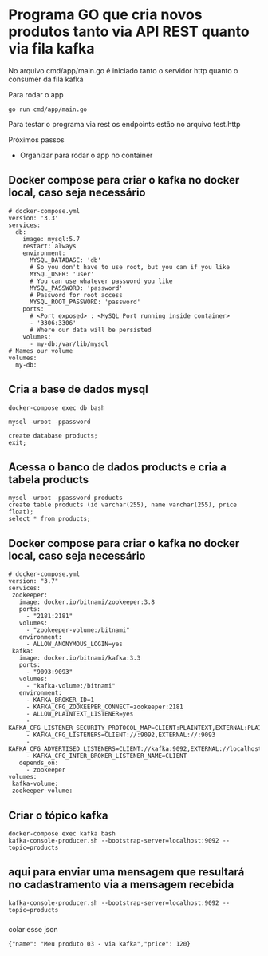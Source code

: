 
# Programa GO que cria novos produtos tanto via API REST quanto via fila kafka

No arquivo cmd/app/main.go é iniciado tanto o servidor http quanto o consumer da fila kafka

Para rodar o app

 ```
go run cmd/app/main.go
 ```

Para testar o programa via rest os endpoints estão no arquivo test.http

Próximos passos
- Organizar para rodar o app no container


## Docker compose para criar o kafka no docker local, caso seja necessário
```
# docker-compose.yml
version: '3.3'
services:
  db:
    image: mysql:5.7
    restart: always
    environment:
      MYSQL_DATABASE: 'db'
      # So you don't have to use root, but you can if you like
      MYSQL_USER: 'user'
      # You can use whatever password you like
      MYSQL_PASSWORD: 'password'
      # Password for root access
      MYSQL_ROOT_PASSWORD: 'password'
    ports:
      # <Port exposed> : <MySQL Port running inside container>
      - '3306:3306'
      # Where our data will be persisted
    volumes:
      - my-db:/var/lib/mysql
# Names our volume
volumes:
  my-db:
 ```

## Cria a base de dados mysql
 
 ```
docker-compose exec db bash

mysql -uroot -ppassword

create database products;
exit;
 ```

## Acessa o banco de dados products e cria a tabela products

 ```
mysql -uroot -ppassword products
create table products (id varchar(255), name varchar(255), price float);
select * from products;
 ```

## Docker compose para criar o kafka no docker local, caso seja necessário
 
 ```
# docker-compose.yml
version: "3.7"
services:
  zookeeper:
    image: docker.io/bitnami/zookeeper:3.8
    ports:
      - "2181:2181"
    volumes:
      - "zookeeper-volume:/bitnami"
    environment:
      - ALLOW_ANONYMOUS_LOGIN=yes
  kafka:
    image: docker.io/bitnami/kafka:3.3
    ports:
      - "9093:9093"
    volumes:
      - "kafka-volume:/bitnami"
    environment:
      - KAFKA_BROKER_ID=1
      - KAFKA_CFG_ZOOKEEPER_CONNECT=zookeeper:2181
      - ALLOW_PLAINTEXT_LISTENER=yes
      - KAFKA_CFG_LISTENER_SECURITY_PROTOCOL_MAP=CLIENT:PLAINTEXT,EXTERNAL:PLAINTEXT
      - KAFKA_CFG_LISTENERS=CLIENT://:9092,EXTERNAL://:9093
      - KAFKA_CFG_ADVERTISED_LISTENERS=CLIENT://kafka:9092,EXTERNAL://localhost:9093
      - KAFKA_CFG_INTER_BROKER_LISTENER_NAME=CLIENT
    depends_on:
      - zookeeper
volumes:
  kafka-volume:
  zookeeper-volume:
 ```

## Criar o tópico kafka

 ```
docker-compose exec kafka bash
kafka-console-producer.sh --bootstrap-server=localhost:9092 --topic=products
 ```

## aqui para enviar uma mensagem que resultará no cadastramento via a mensagem recebida
 ```
kafka-console-producer.sh --bootstrap-server=localhost:9092 --topic=products
 ```
###
colar esse json
 ```
{"name": "Meu produto 03 - via kafka","price": 120}
 ```
